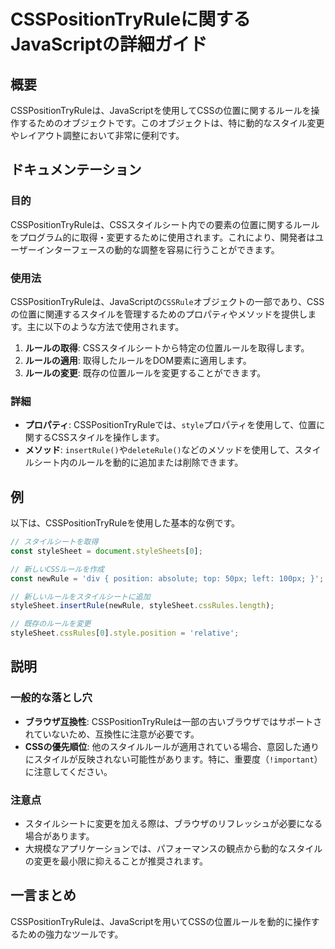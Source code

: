 <!--
Meta Description: # CSSPositionTryRuleに関するJavaScriptの詳細ガイド ## 概要 CSSPositionTryRuleは、JavaScriptを使用してCSSの位置に関するルールを操作するためのオブジェクトです。このオブジェクトは、特に動的なスタイル変更やレイアウト調整において非常に便利...
Meta Keywords: csspositiontryruleは, stylesheet, style, insertrule, const
-->

# CSSPositionTryRuleに関するJavaScriptの詳細ガイド

## 概要
CSSPositionTryRuleは、JavaScriptを使用してCSSの位置に関するルールを操作するためのオブジェクトです。このオブジェクトは、特に動的なスタイル変更やレイアウト調整において非常に便利です。

## ドキュメンテーション
### 目的
CSSPositionTryRuleは、CSSスタイルシート内での要素の位置に関するルールをプログラム的に取得・変更するために使用されます。これにより、開発者はユーザーインターフェースの動的な調整を容易に行うことができます。

### 使用法
CSSPositionTryRuleは、JavaScriptの`CSSRule`オブジェクトの一部であり、CSSの位置に関連するスタイルを管理するためのプロパティやメソッドを提供します。主に以下のような方法で使用されます。

1. **ルールの取得**: CSSスタイルシートから特定の位置ルールを取得します。
2. **ルールの適用**: 取得したルールをDOM要素に適用します。
3. **ルールの変更**: 既存の位置ルールを変更することができます。

### 詳細
- **プロパティ**: CSSPositionTryRuleでは、`style`プロパティを使用して、位置に関するCSSスタイルを操作します。
- **メソッド**: `insertRule()`や`deleteRule()`などのメソッドを使用して、スタイルシート内のルールを動的に追加または削除できます。

## 例
以下は、CSSPositionTryRuleを使用した基本的な例です。

```javascript
// スタイルシートを取得
const styleSheet = document.styleSheets[0];

// 新しいCSSルールを作成
const newRule = 'div { position: absolute; top: 50px; left: 100px; }';

// 新しいルールをスタイルシートに追加
styleSheet.insertRule(newRule, styleSheet.cssRules.length);

// 既存のルールを変更
styleSheet.cssRules[0].style.position = 'relative';
```

## 説明
### 一般的な落とし穴
- **ブラウザ互換性**: CSSPositionTryRuleは一部の古いブラウザではサポートされていないため、互換性に注意が必要です。
- **CSSの優先順位**: 他のスタイルルールが適用されている場合、意図した通りにスタイルが反映されない可能性があります。特に、重要度（`!important`）に注意してください。

### 注意点
- スタイルシートに変更を加える際は、ブラウザのリフレッシュが必要になる場合があります。
- 大規模なアプリケーションでは、パフォーマンスの観点から動的なスタイルの変更を最小限に抑えることが推奨されます。

## 一言まとめ
CSSPositionTryRuleは、JavaScriptを用いてCSSの位置ルールを動的に操作するための強力なツールです。